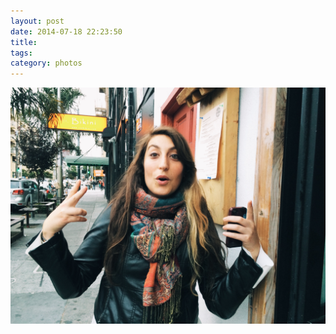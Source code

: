 ```yaml
---
layout: post
date: 2014-07-18 22:23:50
title: 
tags:
category: photos
---
```


![title](/assets/photoblog/sara-levey.jpg)